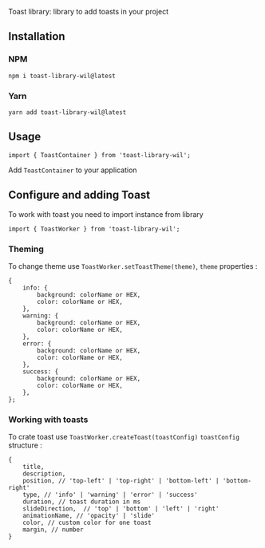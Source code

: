 Toast library: library to add toasts in your project
## Installation
### NPM
    npm i toast-library-wil@latest
### Yarn
    yarn add toast-library-wil@latest
## Usage
    import { ToastContainer } from 'toast-library-wil';
Add `ToastContainer` to your application

## Configure and adding Toast
To work with toast you need to import instance from library

    import { ToastWorker } from 'toast-library-wil';

### Theming
To change theme use  `ToastWorker.setToastTheme(theme)`, `theme` properties :

    {
        info: {
            background: colorName or HEX,
            color: colorName or HEX,
        },
        warning: {
            background: colorName or HEX,
            color: colorName or HEX,
        },
        error: {
            background: colorName or HEX,
            color: colorName or HEX,
        },
        success: {
            background: colorName or HEX,
            color: colorName or HEX,
        },
    };
### Working with toasts
To crate toast use `ToastWorker.createToast(toastConfig)`
`toastConfig` structure :

    {
        title,
        description,
        position, // 'top-left' | 'top-right' | 'bottom-left' | 'bottom-right'
        type, // 'info' | 'warning' | 'error' | 'success'
        duration, // toast duration in ms
        slideDirection,  // 'top' | 'bottom' | 'left' | 'right'
        animationName, // 'opacity' | 'slide'
        color, // custom color for one toast
        margin, // number
    }
